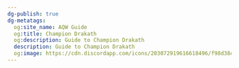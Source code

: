 ```yaml
---
dg-publish: true
dg-metatags:
  og:site_name: AQW Guide
  og:title: Champion Drakath
  og:description: Guide to Champion Drakath
  description: Guide to Champion Drakath
  og:image: https://cdn.discordapp.com/icons/203072919616618496/f98d38c50b06972678eaaa1aa2c0cedf.png
---
```

